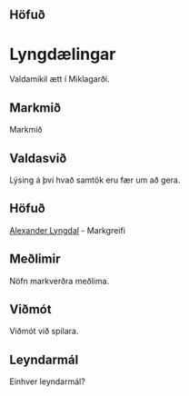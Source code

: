 
## Höfuð

# Lyngdælingar
Valdamikil ætt í Miklagarði.

## Markmið
Markmið

## Valdasvið
Lýsing á því hvað samtök eru fær um að gera.

## Höfuð
[Alexander Lyngdal](/npcs/alexander.md) - Markgreifi

## Meðlimir
Nöfn markverðra meðlima.

## Viðmót
Viðmót við spilara.

## Leyndarmál
Einhver leyndarmál?
